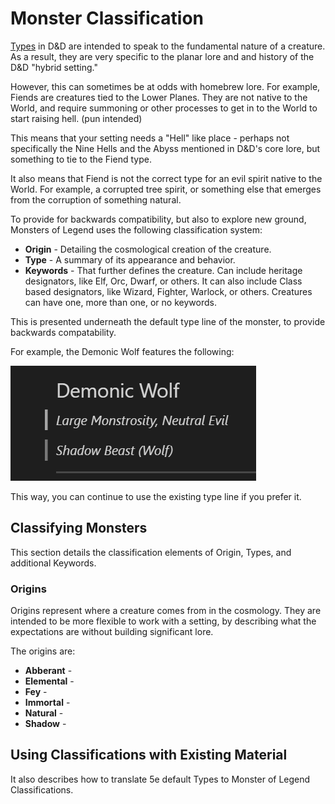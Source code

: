 # Monster Classification

[Types](https://www.dndbeyond.com/sources/mm/introduction#Type) in D&D are intended to speak to the fundamental nature of a creature.  As a result, they are very specific to the planar lore and and history of the D&D "hybrid setting."

However, this can sometimes be at odds with homebrew lore.  For example, Fiends are creatures tied to the Lower Planes.  They are not native to the World, and require summoning or other processes to get in to the World to start raising hell. (pun intended)

This means that your setting needs a "Hell" like place - perhaps not specifically the Nine Hells and the Abyss mentioned in D&D's core lore, but something to tie to the Fiend type.

It also means that Fiend is not the correct type for an evil spirit native to the World.  For example, a corrupted tree spirit, or something else that emerges from the corruption of something natural.

To provide for backwards compatibility, but also to explore new ground, Monsters of Legend uses the following classification system:

- **Origin** - Detailing the cosmological creation of the creature.
- **Type** - A summary of its appearance and behavior.
- **Keywords** - That further defines the creature.  Can include heritage designators, like Elf, Orc, Dwarf, or others.  It can also include Class based designators, like Wizard, Fighter, Warlock, or others.  Creatures can have one, more than one, or no keywords.

This is presented underneath the default type line of the monster, to provide backwards compatability.

For example, the Demonic Wolf features the following:

![Demonic Wolf Name Block](./images/Demonic%20Wolf.png)

This way, you can continue to use the existing type line if you prefer it.

## Classifying Monsters

This section details the classification elements of Origin, Types, and additional Keywords.

### Origins

Origins represent where a creature comes from in the cosmology.  They are intended to be more flexible to work with a setting, by describing what the expectations are without building significant lore.

The origins are:

- **Abberant** - 
- **Elemental** -
- **Fey** - 
- **Immortal** - 
- **Natural** - 
- **Shadow** -  

## Using Classifications with Existing Material

It also describes how to translate 5e default Types to Monster of Legend Classifications.

